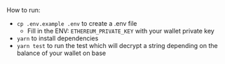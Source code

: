 How to run:

- `cp .env.example .env` to create a .env file
  - Fill in the ENV: `ETHEREUM_PRIVATE_KEY` with your wallet private key
- `yarn` to install dependencies
- `yarn test` to run the test which will decrypt a string depending on the balance of your wallet on base